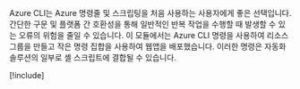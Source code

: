 Azure CLI는 Azure 명령줄 및 스크립팅을 처음 사용하는 사용자에게 좋은 선택입니다. 간단한 구문 및 플랫폼 간 호환성을 통해 일반적인 반복 작업을 수행할 때 발생할 수 있는 오류의 위험을 줄일 수 있습니다. 이 모듈에서는 Azure CLI 명령을 사용하여 리소스 그룹을 만들고 작은 명령 집합을 사용하여 웹앱을 배포했습니다. 이러한 명령은 자동화 솔루션의 일부로 셸 스크립트에 결합될 수 있습니다.

[!include[](../../../includes/azure-sandbox-cleanup.md)]
